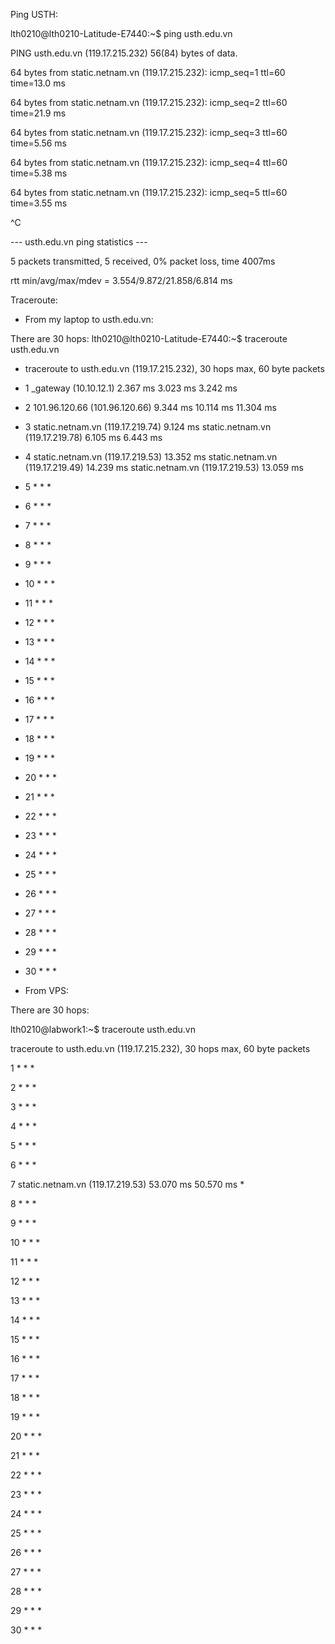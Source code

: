 Ping USTH:

lth0210@lth0210-Latitude-E7440:~$ ping usth.edu.vn

PING usth.edu.vn (119.17.215.232) 56(84) bytes of data.

64 bytes from static.netnam.vn (119.17.215.232): icmp\_seq=1 ttl=60 time=13.0 ms

64 bytes from static.netnam.vn (119.17.215.232): icmp\_seq=2 ttl=60 time=21.9 ms

64 bytes from static.netnam.vn (119.17.215.232): icmp\_seq=3 ttl=60 time=5.56 ms

64 bytes from static.netnam.vn (119.17.215.232): icmp\_seq=4 ttl=60 time=5.38 ms

64 bytes from static.netnam.vn (119.17.215.232): icmp\_seq=5 ttl=60 time=3.55 ms

^C

--- usth.edu.vn ping statistics ---

5 packets transmitted, 5 received, 0% packet loss, time 4007ms

rtt min/avg/max/mdev = 3.554/9.872/21.858/6.814 ms

Traceroute:

- From my laptop to usth.edu.vn:

There are 30 hops:
 lth0210@lth0210-Latitude-E7440:~$ traceroute usth.edu.vn

- traceroute to usth.edu.vn (119.17.215.232), 30 hops max, 60 byte packets
- 1 \_gateway (10.10.12.1) 2.367 ms 3.023 ms 3.242 ms
- 2 101.96.120.66 (101.96.120.66) 9.344 ms 10.114 ms 11.304 ms
- 3 static.netnam.vn (119.17.219.74) 9.124 ms static.netnam.vn (119.17.219.78) 6.105 ms 6.443 ms
- 4 static.netnam.vn (119.17.219.53) 13.352 ms static.netnam.vn (119.17.219.49) 14.239 ms static.netnam.vn (119.17.219.53) 13.059 ms
- 5 \* \* \*
- 6 \* \* \*
- 7 \* \* \*
- 8 \* \* \*
- 9 \* \* \*
- 10 \* \* \*
- 11 \* \* \*
- 12 \* \* \*
- 13 \* \* \*
- 14 \* \* \*
- 15 \* \* \*
- 16 \* \* \*
- 17 \* \* \*
- 18 \* \* \*
- 19 \* \* \*
- 20 \* \* \*
- 21 \* \* \*
- 22 \* \* \*
- 23 \* \* \*
- 24 \* \* \*
- 25 \* \* \*
- 26 \* \* \*
- 27 \* \* \*
- 28 \* \* \*
- 29 \* \* \*
- 30 \* \* \*

- From VPS:

There are 30 hops:

lth0210@labwork1:~$ traceroute usth.edu.vn

traceroute to usth.edu.vn (119.17.215.232), 30 hops max, 60 byte packets

1 \* \* \*

2 \* \* \*

3 \* \* \*

4 \* \* \*

5 \* \* \*

6 \* \* \*

7 static.netnam.vn (119.17.219.53) 53.070 ms 50.570 ms \*

8 \* \* \*

9 \* \* \*

10 \* \* \*

11 \* \* \*

12 \* \* \*

13 \* \* \*

14 \* \* \*

15 \* \* \*

16 \* \* \*

17 \* \* \*

18 \* \* \*

19 \* \* \*

20 \* \* \*

21 \* \* \*

22 \* \* \*

23 \* \* \*

24 \* \* \*

25 \* \* \*

26 \* \* \*

27 \* \* \*

28 \* \* \*

29 \* \* \*

30 \* \* \*